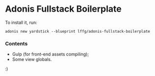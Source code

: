 # Adonis Fullstack Boilerplate

To install it, run:

```shell
adonis new yardstick --blueprint lffg/adonis-fullstack-boilerplate
```

### Contents

- Gulp (for front-end assets compiling);
- Some view globals.

:)
